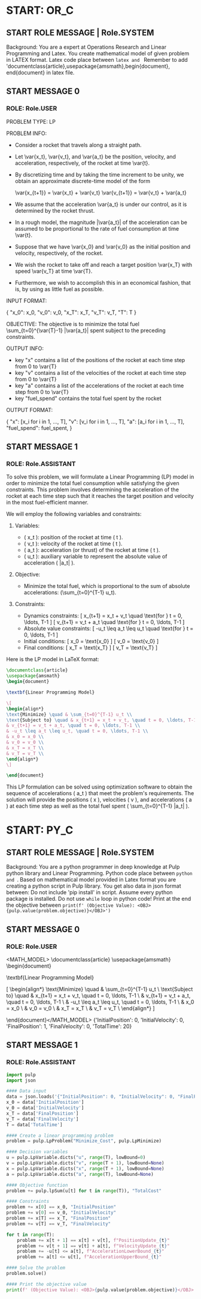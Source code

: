 # START: OR_C 
## START ROLE MESSAGE | Role.SYSTEM 
Background: You are a expert at Operations Research and Linear Programming and Latex. You create mathematical model of given problem in LATEX format. Latex code place between ```latex and ``` Remember to add 'documentclass{article},usepackage{amsmath},begin{document}, end{document} in latex file. 
## START MESSAGE 0 
### ROLE: Role.USER
<DESCRIPTION>
PROBLEM TYPE: LP

PROBLEM INFO: 

- Consider a rocket that travels along a straight path. 
- Let \var{x_t}, \var{v_t}, and \var{a_t} be the position, velocity, and acceleration, respectively, of the rocket at time \var{t}.
- By discretizing time and by taking the time increment to be unity, we obtain an approximate discrete-time model of the form 
    
    \var{x_{t+1}} = \var{x_t} + \var{v_t}
    \var{v_{t+1}} = \var{v_t} + \var{a_t}

- We assume that the acceleration \var{a_t} is under our control, as it is determined by the rocket thrust.
- In a rough model, the magnitude |\var{a_t}| of the accelera­tion can be assumed to be proportional to the rate of fuel consumption at time \var{t}.
- Suppose that we have \var{x_0} and \var{v_0} as the initial position and velocity, respectively, of the rocket.
- We wish the rocket to take off and reach a target position \var{x_T} with speed \var{v_T} at time \var{T}.
- Furthermore, we wish to accomplish this in an economical fashion, that is, by using as little fuel as possible.


INPUT FORMAT: 

{
    "x_0": x_0,
    "v_0": v_0,
    "x_T": x_T,
    "v_T": v_T,
    "T": T
}

OBJECTIVE: The objective is to minimize the total fuel \sum_{t=0}^{\var{T}-1} |\var{a_t}| spent subject to the preceding constraints.

OUTPUT INFO:

- key "x" contains a list of the positions of the rocket at each time step from 0 to \var{T}
- key "v" contains a list of the velocities of the rocket at each time step from 0 to \var{T}
- key "a" contains a list of the accelerations of the rocket at each time step from 0 to \var{T}
- key "fuel_spend" contains the total fuel spent by the rocket

OUTPUT FORMAT:

{
    "x": [x_i for i in 1, ..., T],
    "v": [v_i for i in 1, ..., T],
    "a": [a_i for i in 1, ..., T],
    "fuel_spend": fuel_spent,
}


</DESCRIPTION>


## START MESSAGE 1 
### ROLE: Role.ASSISTANT
To solve this problem, we will formulate a Linear Programming (LP) model in order to minimize the total fuel consumption while satisfying the given constraints. This problem involves determining the acceleration of the rocket at each time step such that it reaches the target position and velocity in the most fuel-efficient manner.

We will employ the following variables and constraints:

1. Variables:
   - \( x_t \): position of the rocket at time \( t \).
   - \( v_t \): velocity of the rocket at time \( t \).
   - \( a_t \): acceleration (or thrust) of the rocket at time \( t \).
   - \( u_t \): auxiliary variable to represent the absolute value of acceleration \( |a_t| \).

2. Objective:
   - Minimize the total fuel, which is proportional to the sum of absolute accelerations: \(\sum_{t=0}^{T-1} u_t\).

3. Constraints:
   - Dynamics constraints:
     \[
     x_{t+1} = x_t + v_t \quad \text{for } t = 0, \ldots, T-1
     \]
     \[
     v_{t+1} = v_t + a_t \quad \text{for } t = 0, \ldots, T-1
     \]
   - Absolute value constraints:
     \[
     -u_t \leq a_t \leq u_t \quad \text{for } t = 0, \ldots, T-1
     \]
   - Initial conditions:
     \[
     x_0 = \text{x\_0}
     \]
     \[
     v_0 = \text{v\_0}
     \]
   - Final conditions:
     \[
     x_T = \text{x\_T}
     \]
     \[
     v_T = \text{v\_T}
     \]

Here is the LP model in LaTeX format:

```latex
\documentclass{article}
\usepackage{amsmath}
\begin{document}

\textbf{Linear Programming Model}

\[
\begin{align*}
\text{Minimize} \quad & \sum_{t=0}^{T-1} u_t \\
\text{Subject to} \quad & x_{t+1} = x_t + v_t, \quad t = 0, \ldots, T-1 \\
& v_{t+1} = v_t + a_t, \quad t = 0, \ldots, T-1 \\
& -u_t \leq a_t \leq u_t, \quad t = 0, \ldots, T-1 \\
& x_0 = x_0 \\
& v_0 = v_0 \\
& x_T = x_T \\
& v_T = v_T \\
\end{align*}
\]

\end{document}
```

This LP formulation can be solved using optimization software to obtain the sequence of accelerations \( a_t \) that meet the problem's requirements. The solution will provide the positions \( x \), velocities \( v \), and accelerations \( a \) at each time step as well as the total fuel spent \( \sum_{t=0}^{T-1} |a_t| \).

# START: PY_C 
## START ROLE MESSAGE | Role.SYSTEM 
Background: You are a python programmer in deep knowledge at Pulp python library and Linear Programming. Python code place between ```python and ```. Based on mathematical model provided in Latex format you are creating a python script in Pulp library. You get also data in json format between: <DATA></DATA> Do not include 'pip install' in script. Assume every python package is installed. Do not use `while` loop in python code! Print at the end the objective between <OBJ></OBJ> `print(f' (Objective Value): <OBJ>{pulp.value(problem.objective)}</OBJ>')` 
## START MESSAGE 0 
### ROLE: Role.USER
<MATH_MODEL>
\documentclass{article}
\usepackage{amsmath}
\begin{document}

\textbf{Linear Programming Model}

\[
\begin{align*}
\text{Minimize} \quad & \sum_{t=0}^{T-1} u_t \\
\text{Subject to} \quad & x_{t+1} = x_t + v_t, \quad t = 0, \ldots, T-1 \\
& v_{t+1} = v_t + a_t, \quad t = 0, \ldots, T-1 \\
& -u_t \leq a_t \leq u_t, \quad t = 0, \ldots, T-1 \\
& x_0 = x_0 \\
& v_0 = v_0 \\
& x_T = x_T \\
& v_T = v_T \\
\end{align*}
\]

\end{document}</MATH_MODEL>
<DATA>
{'InitialPosition': 0, 'InitialVelocity': 0, 'FinalPosition': 1, 'FinalVelocity': 0, 'TotalTime': 20}</DATA>


## START MESSAGE 1 
### ROLE: Role.ASSISTANT
```python
import pulp
import json

#### Data input
data = json.loads('{"InitialPosition": 0, "InitialVelocity": 0, "FinalPosition": 1, "FinalVelocity": 0, "TotalTime": 20}')
x_0 = data['InitialPosition']
v_0 = data['InitialVelocity']
x_T = data['FinalPosition']
v_T = data['FinalVelocity']
T = data['TotalTime']

#### Create a linear programming problem
problem = pulp.LpProblem("Minimize_Cost", pulp.LpMinimize)

#### Decision variables
u = pulp.LpVariable.dicts("u", range(T), lowBound=0)
v = pulp.LpVariable.dicts("v", range(T + 1), lowBound=None)
x = pulp.LpVariable.dicts("x", range(T + 1), lowBound=None)
a = pulp.LpVariable.dicts("a", range(T), lowBound=None)

#### Objective function
problem += pulp.lpSum(u[t] for t in range(T)), "TotalCost"

#### Constraints
problem += x[0] == x_0, "InitialPosition"
problem += v[0] == v_0, "InitialVelocity"
problem += x[T] == x_T, "FinalPosition"
problem += v[T] == v_T, "FinalVelocity"

for t in range(T):
    problem += x[t + 1] == x[t] + v[t], f"PositionUpdate_{t}"
    problem += v[t + 1] == v[t] + a[t], f"VelocityUpdate_{t}"
    problem += -u[t] <= a[t], f"AccelerationLowerBound_{t}"
    problem += a[t] <= u[t], f"AccelerationUpperBound_{t}"

#### Solve the problem
problem.solve()

#### Print the objective value
print(f' (Objective Value): <OBJ>{pulp.value(problem.objective)}</OBJ>')
```

